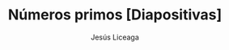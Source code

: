 ---
title: "Números primos [Diapositivas]"
year: 2022
thumbnail: "assets/img/Logo-ommgto.png"
topic: "Teoría de Números"
file: "assets/pdf/Numeros-primos-[Diapositivas].pdf"
author: "Jesús Liceaga"
level: "Básico"
alttext: "¿Primo de quién?"
---